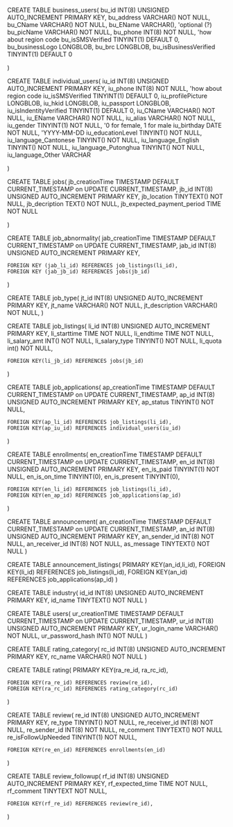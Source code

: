 CREATE TABLE business_users(
    bu_id INT(8) UNSIGNED AUTO_INCREMENT PRIMARY KEY,
    bu_address VARCHAR() NOT NULL,
    bu_CName VARCHAR() NOT NULL,
    bu_EName VARCHAR(), 'optional (?)
    bu_picName VARCHAR() NOT NULL, 
    bu_phone INT(8) NOT NULL, 'how about region code
    bu_isSMSVerified TINYINT(1) DEFAULT 0,
    bu_businessLogo LONGBLOB,
    bu_brc LONGBLOB,
    bu_isBusinessVerified TINYINT(1) DEFAULT 0

)

CREATE TABLE individual_users(
    iu_id INT(8) UNSIGNED AUTO_INCREMENT PRIMARY KEY,
    iu_phone INT(8) NOT NULL, 'how about region code
    iu_isSMSVerified TINYINT(1) DEFAULT 0,
    iu_profilePicture LONGBLOB,
    iu_hkid LONGBLOB,
    iu_passport LONGBLOB,
    iu_isIndentityVerified TINYINT(1) DEFAULT 0,
    iu_CName VARCHAR() NOT NULL,
    iu_EName VARCHAR() NOT NULL,
    iu_alias VARCHAR() NOT NULL,
    iu_gender TINYINT(1) NOT NULL, '0 for female, 1 for male
    iu_birthday DATE NOT NULL, 'YYYY-MM-DD
    iu_educationLevel TINYINT() NOT NULL,
    iu_language_Cantonese TINYINT() NOT NULL,
    iu_language_English TINYINT() NOT NULL,
    iu_language_Putonghua TINYINT() NOT NULL,
    iu_language_Other VARCHAR

)

CREATE TABLE jobs(
    jb_creationTime TIMESTAMP DEFAULT CURRENT_TIMESTAMP on UPDATE CURRENT_TIMESTAMP,
    jb_id INT(8) UNSIGNED AUTO_INCREMENT PRIMARY KEY,
    jb_location TINYTEXT() NOT NULL,
    jb_decription TEXT() NOT NULL,
    jb_expected_payment_period TIME NOT NULL

)

CREATE TABLE job_abnormality(
    jab_creationTime TIMESTAMP DEFAULT CURRENT_TIMESTAMP on UPDATE CURRENT_TIMESTAMP,
    jab_id INT(8) UNSIGNED AUTO_INCREMENT PRIMARY KEY,

    FOREIGN KEY (jab_li_id) REFERENCES job_listings(li_id),
    FOREIGN KEY (jab_jb_id) REFERENCES jobs(jb_id)
)

CREATE TABLE job_type(
    jt_id INT(8) UNSIGNED AUTO_INCREMENT PRIMARY KEY,
    jt_name VARCHAR() NOT NULL,
    jt_description VARCHAR() NOT NULL,
)

CREATE TABLE job_listings(
    li_id INT(8) UNSIGNED AUTO_INCREMENT PRIMARY KEY,
    li_starttime TIME NOT NULL,
    li_endtime TIME NOT NULL,
    li_salary_amt INT() NOT NULL,
    li_salary_type TINYINT() NOT NULL,
    li_quota int() NOT NULL,

    FOREIGN KEY(li_jb_id) REFERENCES jobs(jb_id)
)

CREATE TABLE job_applications(
    ap_creationTime TIMESTAMP DEFAULT CURRENT_TIMESTAMP on UPDATE CURRENT_TIMESTAMP,
    ap_id INT(8) UNSIGNED AUTO_INCREMENT PRIMARY KEY,
    ap_status TINYINT() NOT NULL,
    
    FOREIGN KEY(ap_li_id) REFERENCES job_listings(li_id),
    FOREIGN KEY(ap_iu_id) REFERENCES individual_users(iu_id)
)

CREATE TABLE enrollments(
    en_creationTime TIMESTAMP DEFAULT CURRENT_TIMESTAMP on UPDATE CURRENT_TIMESTAMP,
    en_id INT(8) UNSIGNED AUTO_INCREMENT PRIMARY KEY,
    en_is_paid TINYINT(1) NOT NULL,
    en_is_on_time TINYINT(0),
    en_is_present TINYINT(0),
    
    FOREIGN KEY(en_li_id) REFERENCES job_listings(li_id),
    FOREIGN KEY(en_ap_id) REFERENCES job_applications(ap_id)
)

CREATE TABLE announcement(
    an_creationTime TIMESTAMP DEFAULT CURRENT_TIMESTAMP on UPDATE CURRENT_TIMESTAMP,
    an_id INT(8) UNSIGNED AUTO_INCREMENT PRIMARY KEY,
    an_sender_id INT(8) NOT NULL,
    an_receiver_id INT(8) NOT NULL,
    as_message TINYTEXT() NOT NULL
)

CREATE TABLE announcement_listings(
    PRIMARY KEY(an_id,li_id),
    FOREIGN KEY(li_id) REFERENCES job_listings(li_id),
    FOREIGN KEY(an_id) REFERENCES job_applications(ap_id)
)

CREATE TABLE industry(
    id_id INT(8) UNSIGNED AUTO_INCREMENT PRIMARY KEY,
    id_name TINYTEXT() NOT NULL
)

CREATE TABLE users(
    ur_creationTIME TIMESTAMP DEFAULT CURRENT_TIMESTAMP on UPDATE CURRENT_TIMESTAMP,
    ur_id INT(8) UNSIGNED AUTO_INCREMENT PRIMARY KEY,
    ur_login_name VARCHAR() NOT NULL,
    ur_password_hash INT() NOT NULL
)

CREATE TABLE rating_category(
    rc_id INT(8) UNSIGNED AUTO_INCREMENT PRIMARY KEY,
    rc_name VARCHAR() NOT NULL
)

CREATE TABLE rating(
    PRIMARY KEY(ra_re_id, ra_rc_id),

    FOREIGN KEY(ra_re_id) REFERENCES review(re_id),
    FOREIGN KEY(ra_rc_id) REFERENCES rating_category(rc_id)
)

CREATE TABLE review(
    re_id INT(8) UNSIGNED AUTO_INCREMENT PRIMARY KEY,
    re_type TINYINT() NOT NULL,
    re_receiver_id INT(8) NOT NULL,
    re_sender_id INT(8) NOT NULL,
    re_comment TINYTEXT() NOT NULL
    re_isFollowUpNeeded TINYINT(1) NOT NULL,

    FOREIGN KEY(re_en_id) REFERENCES enrollments(en_id)
)

CREATE TABLE review_followup(
    rf_id INT(8) UNSIGNED AUTO_INCREMENT PRIMARY KEY,
    rf_expected_time TIME NOT NULL,
    rf_comment TINYTEXT NOT NULL,

    FOREIGN KEY(rf_re_id) REFERENCES review(re_id),
    
)